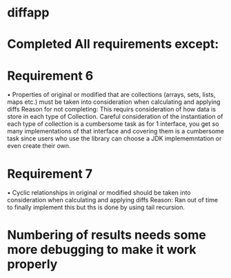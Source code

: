 # diffapp

# Completed All requirements except:

# Requirement 6
•	Properties of original or modified that are collections (arrays, sets, lists, maps etc.) must be taken into consideration when calculating and applying diffs
Reason for not completing: This requirs consideration of how data is store in each type of Collection. Careful consideration of the instantiation of each type of collection is a cumbersome task as for 1 interface, you get so many implementations of that interface and covering them is a cumbersome task since users who use the library can choose a JDK implememntation or even create their own.

# Requirement 7
•	Cyclic relationships in original or modified should be taken into consideration when calculating and applying diffs
Reason: Ran out of time to finally implement this but ths is done by using tail recursion.

# Numbering of results needs some more debugging to make it work properly
